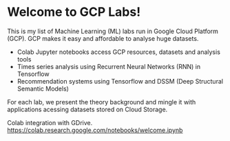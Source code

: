 # Welcome to GCP Labs!

This is my list of Machine Learning (ML) labs run in Google Cloud Platform (GCP). 
GCP makes it easy and affordable to analyse huge datasets. 

* Colab Jupyter notebooks access GCP resources, datasets and analysis tools
* Times series analysis using Recurrent Neural Networks (RNN) in Tensorflow  
* Recommendation systems using Tensorflow and DSSM (Deep Structural Semantic Models)

For each lab, we present the theory background and mingle it with applications acessing datasets stored on Cloud Storage.

Colab integration with GDrive.
https://colab.research.google.com/notebooks/welcome.ipynb



